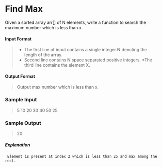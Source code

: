 ﻿#   Find Max

Given a sorted array arr[] of N elements, write a function to search the maximum number which is less than x.


#### Input Format
>  * The first line of input contains a single integer N denoting the length of the array.
>  * Second line contains N space separated positive integers.
>  *The third line contains the element X.

#### Output Format
>  Output max number which is less than x.

### Sample Input
>   5
>   10 20 30 40 50
>   25

### Sample Output
>  20

##### Explanation
```
 Element is present at index 2 which is less than 25 and max among the rest.
```







